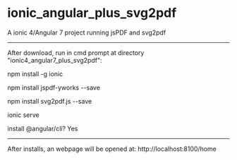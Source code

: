 # ionic_angular_plus_svg2pdf
A ionic 4/Angular 7 project running jsPDF and svg2pdf

************************************************************************************
After download, run in cmd prompt at directory "ionic4_angular7_plus_svg2pdf":

npm install -g ionic

npm install jspdf-yworks --save

npm install svg2pdf.js --save

ionic serve

install @angular/cli? Yes

************************************************************************************
After installs, an webpage will be opened at: http://localhost:8100/home
